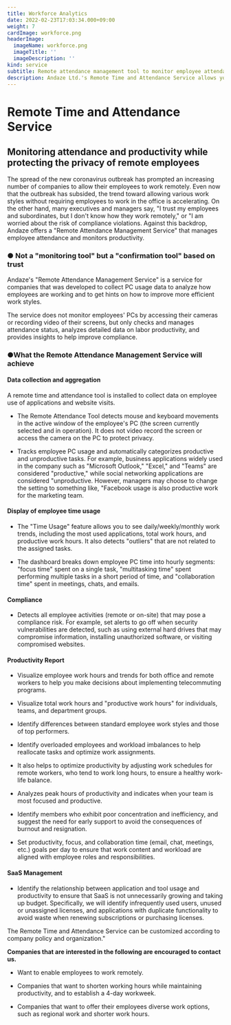 ```yaml
---
title: Workforce Analytics
date: 2022-02-23T17:03:34.000+09:00
weight: 7
cardImage: workforce.png
headerImage:
  imageName: workforce.png
  imageTitle: ''
  imageDescription: ''
kind: service
subtitle: Remote attendance management tool to monitor employee attendance and productivity
description: Andaze Ltd.'s Remote Time and Attendance Service allows you to monitor attendance and productivity while protecting the privacy of your remote employees. The service provides the ability to review and manage time and attendance status, analyze detailed data on labor productivity, and provide insights to help improve compliance.
---
```

# **Remote Time and Attendance Service**



## Monitoring attendance and productivity while protecting the privacy of remote employees

The spread of the new coronavirus outbreak has prompted an increasing number of companies to allow their employees to work remotely. Even now that the outbreak has subsided, the trend toward allowing various work styles without requiring employees to work in the office is accelerating. On the other hand, many executives and managers say, "I trust my employees and subordinates, but I don't know how they work remotely," or "I am worried about the risk of compliance violations. Against this backdrop, Andaze offers a "Remote Attendance Management Service" that manages employee attendance and monitors productivity.

### ● Not a "monitoring tool" but a "confirmation tool" based on trust

Andaze's "Remote Attendance Management Service" is a service for companies that was developed to collect PC usage data to analyze how employees are working and to get hints on how to improve more efficient work styles.

The service does not monitor employees' PCs by accessing their cameras or recording video of their screens, but only checks and manages attendance status, analyzes detailed data on labor productivity, and provides insights to help improve compliance.

### ●What the Remote Attendance Management Service will achieve

#### Data collection and aggregation

A remote time and attendance tool is installed to collect data on employee use of applications and website visits.

* The Remote Attendance Tool detects mouse and keyboard movements in the active window of the employee's PC (the screen currently selected and in operation). It does not video record the screen or access the camera on the PC to protect privacy.

* Tracks employee PC usage and automatically categorizes productive and unproductive tasks. For example, business applications widely used in the company such as "Microsoft Outlook," "Excel," and "Teams" are considered "productive," while social networking applications are considered "unproductive. However, managers may choose to change the setting to something like, "Facebook usage is also productive work for the marketing team.

#### Display of employee time usage

* The "Time Usage" feature allows you to see daily/weekly/monthly work trends, including the most used applications, total work hours, and productive work hours. It also detects "outliers" that are not related to the assigned tasks.

* The dashboard breaks down employee PC time into hourly segments: "focus time" spent on a single task, "multitasking time" spent performing multiple tasks in a short period of time, and "collaboration time" spent in meetings, chats, and emails.

#### Compliance

* Detects all employee activities (remote or on-site) that may pose a compliance risk. For example, set alerts to go off when security vulnerabilities are detected, such as using external hard drives that may compromise information, installing unauthorized software, or visiting compromised websites.

#### Productivity Report

* Visualize employee work hours and trends for both office and remote workers to help you make decisions about implementing telecommuting programs.

* Visualize total work hours and "productive work hours" for individuals, teams, and department groups.

* Identify differences between standard employee work styles and those of top performers.

* Identify overloaded employees and workload imbalances to help reallocate tasks and optimize work assignments.

* It also helps to optimize productivity by adjusting work schedules for remote workers, who tend to work long hours, to ensure a healthy work-life balance.

* Analyzes peak hours of productivity and indicates when your team is most focused and productive.

* Identify members who exhibit poor concentration and inefficiency, and suggest the need for early support to avoid the consequences of burnout and resignation.

* Set productivity, focus, and collaboration time (email, chat, meetings, etc.) goals per day to ensure that work content and workload are aligned with employee roles and responsibilities.

#### SaaS Management

* Identify the relationship between application and tool usage and productivity to ensure that SaaS is not unnecessarily growing and taking up budget. Specifically, we will identify infrequently used users, unused or unassigned licenses, and applications with duplicate functionality to avoid waste when renewing subscriptions or purchasing licenses.

The Remote Time and Attendance Service can be customized according to company policy and organization."



**Companies that are interested in the following are encouraged to contact us.**

* Want to enable employees to work remotely.

* Companies that want to shorten working hours while maintaining productivity, and to establish a 4-day workweek.

* Companies that want to offer their employees diverse work options, such as regional work and shorter work hours.


